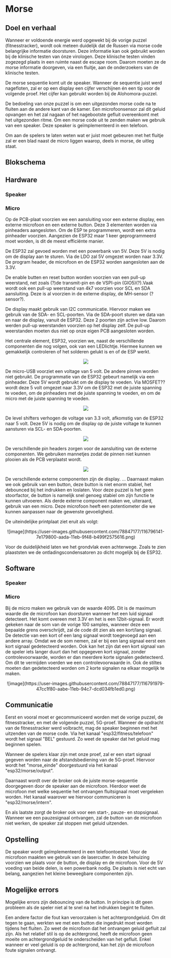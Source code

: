 # Morse

## Doel en verhaal
Wanneer er voldoende energie werd opgewekt bij de vorige puzzel (fitnesstracker), wordt ook meteen duidelijk dat de Russen via morse code belangrijke informatie doorsturen. Deze informatie kan ook gebruikt worden bij de klinische testen van ónze virologen. Deze klinische testen vinden zogezegd plaats in een ruimte naast de escape room. Daarom moeten ze de morse informatie doorgeven, via een fluitje, aan de onderzoekers van de klinische testen.

De morse sequentie komt uit de speaker. Wanneer de sequentie juist werd nagefloten, zal er op een display een cijfer verschijnen én een tip voor de volgende proef. Het cijfer kan gebruikt worden bij de Alohomora-puzzel.

De bedoeling van onze puzzel is om een uitgezonden morse code na te fluiten aan de andere kant van de kamer. Een microfoonsensor zal dit geluid opvangen en het zal nagaan of het nagebootste gefluit overeenkomt met het uitgezonden ritme. Om een morse code uit te zenden maken we gebruik van een speaker. Deze speaker is geïmplementeerd in een telefoon.

Om aan de spelers te laten weten wat er juist moet gebeuren met het fluitje zal er een blad naast de micro liggen waarop, deels in morse, de uitleg staat.

## Blokschema



## Hardware
### Speaker

### Micro
Op de PCB-plaat voorzien we een aansluiting voor een externe display, een externe microfoon en een externe button. Deze 3 elementen worden via pinheaders aangesloten. Om de ESP te programmeren, wordt een extra pinheader voorzien. Aangezien de ESP32 maar 1 keer geprogrammeerd moet worden, is dit de meest efficiënte manier. 

De ESP32 zal gevoed worden met een powerbank van 5V. Deze 5V is nodig om de display aan te sturen. Via de LDO zal 5V omgezet worden naar 3.3V. De program header, de microfoon en de ESP32 worden aangesloten aan de 3.3V.

De enable butten en reset button worden voorzien van een pull-up weerstand, net zoals (?)de transmit-pin en de VSPI-pin (GIO5)(?).Vaak wordt ook een pull-up weerstand van 4k7 voorzien voor SCL en SDA aansluiting. Deze is al voorzien in de externe display, de MH-sensor (? sensor?).

De display maakt gebruik van I2C communicatie. Hiervoor maken we gebruik van de SDA- en SCL-poorten. Via de SDA-poort sturen we data van en naar de display, vanuit de ESP32. Deze 2 poorten zijn active low. Daarom werden pull-up weerstanden voorzien op het display zelf. De pull-up weerstanden moeten dus niet op onze eigen PCB aangesloten worden.

Het centrale element, ESP32, voorzien we, naast de verschillende componenten die nog volgen, ook van een LEDlichtje. Hiermee kunnen we gemakkelijk controleren of het solderen gelukt is en of de ESP werkt.
<p align="center">
  <img src=https://user-images.githubusercontent.com/78847177/115971593-9707d280-a549-11eb-82d4-021c228c60fe.png>
</p>

De micro-USB voorziet een voltage van 5 volt. De andere pinnen worden niet gebruikt. De programmatie van de ESP32 gebeurt namelijk via een pinheader. Deze 5V wordt gebruikt om de display te voeden. Via MOSFET?? wordt deze 5 volt omgezet naar 3.3V om de ESP32 met de juiste spanning te voeden, om de pinheaders met de juiste spanning te voeden, en om de micro met de juiste spanning te voeden.
<p align="center">
  <img src=https://user-images.githubusercontent.com/78847177/115971624-c9b1cb00-a549-11eb-8010-be407baed09c.png>
</p>

De level shifters verhogen de voltage van 3.3 volt, afkomstig van de ESP32 naar 5 volt. Deze 5V is nodig om de display op de juiste voltage te kunnen aansturen via SCL- en SDA-poorten.
<p align="center">
  <img src=https://user-images.githubusercontent.com/78847177/115971693-2e6d2580-a54a-11eb-963d-52924a602175.png>
</p>


De verschillende pin headers zorgen voor de aansluiting van de externe componenten. We gebruiken mannetjes zodat de pinnen niet kunnen plooien als de PCB verplaatst wordt.
<p align="center">
  <img src=https://user-images.githubusercontent.com/78847177/115971717-62e0e180-a54a-11eb-96f8-1c58a65d20aa.png>
</p>

De verschillende externe componenten zijn de display. ... Daarnaast maken we ook gebruik van een button, deze button is niet enorm stabiel, het debounced bij het indrukken en loslaten. Voor deze puzzel is het geen stoorfactor, de button is namelijk snel genoeg stabiel om zijn functie te kunnen uitvoeren. Als derde externe component maken we, uiteraard, gebruik van een micro. Deze microfoon heeft een potentiometer die we kunnen aanpassen naar de gewenste gevoeligheid.

De uiteindelijke printplaat ziet eruit als volgt:
<p align="center">
![image](https://user-images.githubusercontent.com/78847177/116796141-7e179800-aada-11eb-9f48-b499f2575616.png)
</p>

Voor de duidelijkheid laten we het grondvlak even achterwege. Zoals te zien plaaststen we de ontladingscondensatoren zo dicht mogelijk bij de ESP32.


## Software
### Speaker
### Micro
Bij de micro maken we gebruik van de waarde 4095. Dit is de maximum waarde die de microfoon kan doorsturen wanneer het een luid signaal detecteert. Het komt overeen met 3.3V en het is een 12bit-signaal. Er wordt gekeken naar de som van de vorige 100 samples, wanneer deze een bepaalde grens overschrijdt, zal de code dit zien als een kort/lang signaal. De detectie van een kort of een lang signaal wordt toegevoegd aan een andere array. 
Omdat we de som nemen, zal er bij een lang signaal eerst een kort signaal gedetecteerd worden. Ook kan het zijn dat een kort signaal van de speler iets langer duurt dan het opgegeven kort signaal, zonder controlevoorwaarde, worden er dan meerdere korte signalen gedetecteerd. Om dit te vermijden voerden we een controlevoorwaarde in. Ook de stiltes moeten dan gedetecteerd worden om 2 korte signalen na elkaar mogelijk te maken.

<p align="center">
![image](https://user-images.githubusercontent.com/78847177/116791979-47cc1f80-aabe-11eb-94c7-dcd034fb1ed0.png)
</p>

## Communicatie
Eerst en vooral moet er gecommuniceerd worden met de vorige puzzel, de fitnesstracker, en met de volgende puzzel, 5G-proef. Wanneer de opdracht van de fitnesstracker werd volbracht, mag de speaker beginnen met het uitzenden van de morse code.
Via het kanaal "esp32/fitness/telefoon" wordt het signaal "BEL" gestuurd. Zo weet de speaker dat het geluid mag beginnen spelen.

Wanneer de spelers klaar zijn met onze proef, zal er een start signaal gegeven worden naar de afstandsbediening van de 5G-proef. Hiervoor wordt het "morse_einde" doorgestuurd via het kanaal "esp32/morse/output".

Daarnaast wordt over de broker ook de juiste morse-sequentie doorgegeven door de speaker aan de microfoon. Hierdoor weet de microfoon met welke sequentie het ontvangen fluitsignaal moet vergeleken worden. Het kanaal waarover we hiervoor communiceren is "esp32/morse/intern".

En als laatste zorgt de broker ook voor een start-, pauze- en stopsignaal. Wanneer we een pauzesignaal ontvangen, zal de button van de microfoon niet werken, de speaker zal stoppen met geluid uitzenden.

## Opstelling
De speaker wordt geïmplementeerd in een telefoontoestel. Voor de microfoon maakten we gebruik van de lasercutter. In deze behuizing voorzien we plaats voor de button, de display en de microfoon. Voor de 5V voeding van beide delen, is een powerbank nodig.
De plaats is niet echt van belang, aangezien het kleine beweegbare componenten zijn.

## Mogelijke errors
Mogelijke errors zijn debouncing van de button. In principe is dit geen probleem als de speler niet al te snel na het indrukken begint te fluiten.

Een andere factor die fout kan veroorzaken is het achtergrondgeluid. Om dit tegen te gaan, werkten we met een button die ingedrukt moet worden tijdens het fluiten. Zo weet de microfoon dat het ontvangen geluid gefluit zal zijn. Als het relatief stil is op de achtergrond, heeft de microfoon geen moeite om achtergrondgeluid te onderscheiden van het gefluit. Enkel wanneer er veel geluid is op de achtergrond, kan het zijn de microfoon foute signalen ontvangt.
